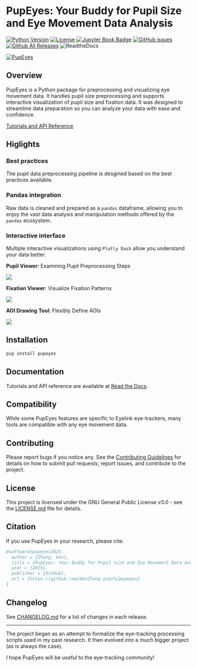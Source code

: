 # PupEyes: Your Buddy for Pupil Size and Eye Movement Data Analysis

[![Python Version](https://img.shields.io/badge/python-3.12-blue.svg)](https://python.org)
[![License](https://img.shields.io/badge/License-GPL%20v3-blue.svg)](LICENSE.md)
[![Jupyter Book Badge](https://jupyterbook.org/badge.svg)](https://pupeyes.readthedocs.io/en/latest/intro.html)
[![GitHub issues](https://img.shields.io/github/issues/HanZhang-psych/pupeyes/issues)](https://github.com/HanZhang-psych/pupeyes/issues)
[![Github All Releases](https://img.shields.io/github/downloads/HanZhang-psych/pupeyes/total.svg)]()
![ReadtheDocs](https://readthedocs.org/projects/pupeyes/badge/?version=latest)

[![PupEyes](https://raw.githubusercontent.com/HanZhang-psych/pupeyes/refs/heads/main/banner.jpg)](https://pupeyes.readthedocs.io/)

## Overview

PupEyes is a Python package for preprocessing and visualizing eye movement data. It handles pupil size preprocessing and supports interactive visualization of pupil size and fixation data. It was designed to streamline data preparation so you can analyze your data with ease and confidence.

[Tutorials and API Reference](https://pupeyes.readthedocs.io/)

## Higlights

### Best practices 

The pupil data preprocessing pipeline is desgined based on the best practices available.

### Pandas integration

Raw data is cleaned and prepared as a `pandas` dataframe, allowing you to enjoy the vast data analysis and manipulation methods offered by the `pandas` ecosystem.

### Interactive interface

Multiple interactive visualizations using `Plotly Dash` allow you understand your data better.

**Pupil Viewer**: Examining Pupil Preprocessing Steps

![](https://raw.githubusercontent.com/HanZhang-psych/pupeyes/refs/heads/main/docs/assets/pupil_viewer.gif)


**Fixation Viewer**: Visualize Fixation Patterns

![](https://raw.githubusercontent.com/HanZhang-psych/pupeyes/refs/heads/main/docs/assets/fixation_viewer.gif)


**AOI Drawing Tool**: Flexibly Define AOIs

![](https://raw.githubusercontent.com/HanZhang-psych/pupeyes/refs/heads/main/docs/assets/aoi_drawer.gif)


## Installation

```bash
pip install pupeyes
```

## Documentation

Tutorials and API reference are available at [Read the Docs](https://pupeyes.readthedocs.io/).

## Compatibility

While some PupEyes features are specific to Eyelink eye-trackers, many tools are compatible with any eye movement data.

## Contributing

Please report bugs if you notice any. See the [Contributing Guidelines](CONTRIBUTING.md) for details on how to submit pull requests, report issues, and contribute to the project.

## License

This project is licensed under the GNU General Public License v3.0 - see the [LICENSE.md](LICENSE.md) file for details.

## Citation

If you use PupEyes in your research, please cite:

```bibtex
@software{pupeyes2025,
  author = {Zhang, Han},
  title = {PupEyes: Your Buddy for Pupil Size and Eye Movement Data Analysis},
  year = {2025},
  publisher = {GitHub},
  url = {https://github.com/HanZhang-psych/pupeyes}
}
```

## Changelog

See [CHANGELOG.md](CHANGELOG.md) for a list of changes in each release.


---------
The project began as an attempt to formalize the eye-tracking processing scripts used in my past research. It then evolved into a much bigger project (as is always the case).

I hope PupEyes will be useful to the eye-tracking community!